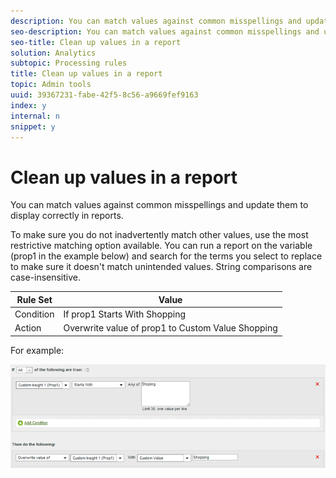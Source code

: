 ```yaml
---
description: You can match values against common misspellings and update them to display correctly in reports.
seo-description: You can match values against common misspellings and update them to display correctly in reports.
seo-title: Clean up values in a report
solution: Analytics
subtopic: Processing rules
title: Clean up values in a report
topic: Admin tools
uuid: 39367231-fabe-42f5-8c56-a9669fef9163
index: y
internal: n
snippet: y
---
```


# Clean up values in a report

You can match values against common misspellings and update them to display correctly in reports.

To make sure you do not inadvertently match other values, use the most restrictive matching option available. You can run a report on the variable (prop1 in the example below) and search for the terms you select to replace to make sure it doesn't match unintended values. String comparisons are case-insensitive. 

|  Rule Set  | Value  |
|---|---|
|  Condition  | If prop1 Starts With Shopping  |
|  Action  | Overwrite value of prop1 to Custom Value Shopping  |

For example: 

![](assets/clean-up-values-in-report.png)

